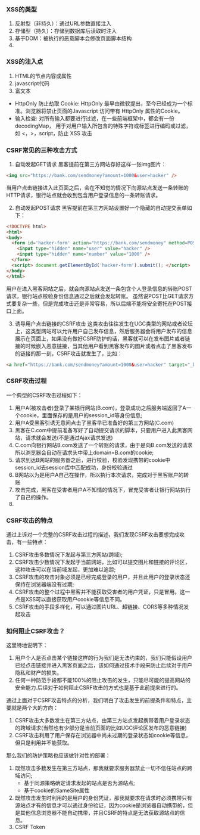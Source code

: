 ### XSS的类型
1. 反射型（非持久）：通过URL参数直接注入
2. 存储型（持久）：存储到数据库后读取时注入
3. 基于DOM：被执行的恶意脚本会修改页面脚本结构
4. 
### XSS的注入点
1. HTML的节点内容或属性
2. javascript代码
3. 富文本

- HttpOnly 防止劫取 Cookie: HttpOnly 最早由微软提出，至今已经成为一个标准。浏览器将禁止页面的Javascript 访问带有 HttpOnly 属性的Cookie。
- 输入检查: 对所有输入都要进行过滤，在一些前端框架中，都会有一份 decodingMap， 用于对用户输入所包含的特殊字符或标签进行编码或过滤，如 <，>，script，防止 XSS 攻击

### CSRF常见的三种攻击方式
1. 自动发起GET请求
黑客提前在第三方网站存好这样一张img图片：
```html
<img src="https://bank.com/sendmoney?amount=1000&user=hacker" />
```
当用户点击链接进入此页面之后，会在不知觉的情况下向源站点发送一条转账的HTTP请求，银行站点就会收到包含用户登录信息的一条转账请求。

2. 自动发起POST请求
黑客提前在第三方网站设置好一个隐藏的自动提交表单如下：
``` html
<!DOCTYPE html>
<html>
<body>
  <form id='hacker-form' action="https://bank.com/sendmoney" method=POST>
    <input type="hidden" name="user" value="hacker" />
    <input type="hidden" name="number" value="1000" />
  </form>
  <script> document.getElementById('hacker-form').submit(); </script>
</body>
</html>
```
用户在进入黑客网站之后，就会向源站点发送一条包含个人登录信息的转账POST请求，银行站点校验身份信息通过之后就会发起转账。
虽然说POST比GET请求方式要复杂一些，但是完成攻击还是非常容易，所以后端不能将安全寄托在POST接口上面。

3. 诱导用户点击链接的CSRF攻击
这类攻击往往发生在UGC类型的网站或者论坛上，这类型网站可以允许用户自己发布信息，然后服务器会将用户发布的信息展示在页面上，如果没有做好CSRF防护的话，黑客就可以在发布图片或者链接的时候嵌入恶意链接，当其他用户看到黑客发布的图片或者点击了黑客发布的链接的那一刻，CSRF攻击就发生了，比如：
```html
<a href="https://bank.com/sendmoney?amount=1000&user=hacker" target="_blank">特大新闻！！！点我查看！！！<a/>
```

### CSRF攻击过程
一个典型的CSRF攻击过程如下：

1. 用户A(被攻击者)登录了某银行网站(B.com)，登录成功之后服务端返回了A一个cookie，里面保存的是用户的session_id等身份信息;
2. 用户A受黑客引诱无意间点击了黑客早已准备好的第三方网站(C.com)
3. 黑客在C.com中提前准备写好了自动提交请求的脚本，只要用户进入此黑客网站，请求就会发送(不是通过Ajax请求发送)
4. C.com向银行网站B.com发送了一个转账的请求，由于是向B.com发送的请求所以浏览器会自动在请求头中带上domain=B.com的cookie;
5. 请求到达B网站的服务器之后，进行校验，校验发现携带的cookie中session_id去session库中匹配成功，身份校验通过
6. B网站以为是用户A自己在操作，所以执行本次请求，完成对于黑客账户的转账
7. 攻击完成，黑客在受害者用户A不知情的情况下，冒充受害者让银行网站执行了自己的操作。
8. 
### CSRF攻击的特点
通过上诉对一个完整的CSRF攻击过程的描述，我们发现CSRF攻击要想完成攻击，有一些特点：

1. CSRF攻击多数情况下发起与第三方网站(跨域);
2. CSRF攻击少数情况下发起于当前网站，比如可以提交图片和链接的评论区，这种攻击可以在当前域发起，更加难以追踪;
3. CSRF攻击的攻击对象必须是已经完成登录的用户，并且此用户的登录状态还保持在浏览器端没有过期;
4. CSRF攻击的整个过程中黑客并不能获取受害者的用户凭证，只是冒用。这一点是XSS可以直接获取用户cookie等信息不同。
5. CSRF攻击的手段多样化，可以通过图片URL、超链接、CORS等多种情况发起攻击
### 如何阻止CSRF攻击？
这里特地说明下：

1. 用户个人是否点击某个链接这样的行为我们是无法约束的，我们只能假设用户已经点击链接并进入黑客页面之后，该如何通过技术手段来防止后续对于用户隐私和财产的损失。
2. 任何一种防范手段都不能100%的阻止攻击的发生，只能尽可能的提高网站的安全能力.后续对于如何阻止CSRF攻击的方式也是基于此前提来进行的。

通过上面对于CSRF攻击特点的分析，我们明白了攻击发生的前提条件和特点，主要就是两个大的方向：

1. CSRF攻击大多数发生在第三方站点，由第三方站点发起携带着用户登录状态的跨域请求(当然也有少部分是当前页面的比如UGC评论区发布的恶意链接)
2. CSRF攻击利用了用户保存在浏览器中尚未过期的登录状态如cookie等信息，但只是利用并不能获取。

那么我们的防护策略也应该做针对性的部署：

1. 既然攻击多数发生在第三方站点，那我就要求服务器禁止一切不信任站点的跨域访问;
   - 基于同源策略确定请求发起的站点是否为源站点;
   - 基于cookie的SameSite属性
2. 既然攻击发生时利用的是用户的身份凭证，那我就要求在请求时必须携带只有源站点才有的信息才可以通过身份验证，因为cookie是浏览器自动携带的，但是其他信息浏览器不能自动携带，并且CSRF的特点是无法获取源站点的信息。
3. CSRF Token
